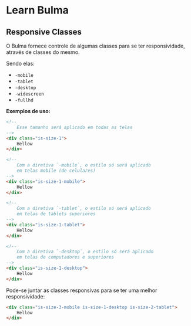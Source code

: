 # Learn Bulma


## Responsive Classes
O Bulma fornece controle de algumas classes para se ter responsividade, através de classes do mesmo.

Sendo elas:

- `-mobile`
- `-tablet`
- `-desktop`
- `-widescreen`
- `-fullhd`

**Exemplos de uso:**
```html
<!-- 
	Esse tamanho será aplicado em todas as telas 
-->
<div class="is-size-1">
	Hellow
</div>

<!-- 
	Com a diretiva `-mobile`, o estilo só será aplicado
	em telas mobile (de celulares)
-->
<div class="is-size-1-mobile">
	Hellow
</div>

<!-- 
	Com a diretiva `-tablet`, o estilo só será aplicado
	em telas de tablets superiores
-->
<div class="is-size-1-tablet">
	Hellow
</div>

<!-- 
	Com a diretiva `-desktop`, o estilo só será aplicado
	em telas de computadores e superiores
-->
<div class="is-size-1-desktop">
	Hellow
</div>
```

Pode-se juntar as classes responsivas para se ter uma melhor responsividade:
```html
<div class="is-size-3-mobile is-size-1-desktop is-size-2-tablet">
	Hellow
</div>
``` 